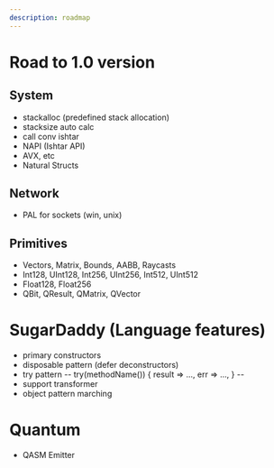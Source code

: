 ```yaml
---
description: roadmap
---
```




# Road to 1.0 version


## System

- stackalloc (predefined stack allocation)
- stacksize auto calc
- call conv ishtar
- NAPI (Ishtar API)
- AVX, etc
- Natural Structs


## Network

- PAL for sockets (win, unix)


## Primitives

- Vectors, Matrix, Bounds, AABB, Raycasts
- Int128, UInt128, Int256, UInt256, Int512, UInt512
- Float128, Float256
- QBit, QResult, QMatrix, QVector

# SugarDaddy (Language features)

- primary constructors
- disposable pattern (defer deconstructors)
- try pattern
--
try(methodName()) {
    result => ...,
    err => ...,
}
-- 
- support transformer 
- object pattern marching

# Quantum

- QASM Emitter
